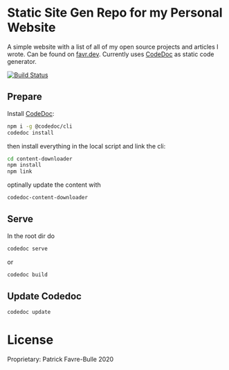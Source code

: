 # Static Site Gen Repo for my Personal Website

A simple website with a list of all of my open source projects and articles I wrote. Can be found on [favr.dev](https://favr.dev). Currently uses [CodeDoc](https://github.com/CONNECT-platform/codedoc/) as static code generator.

[![Build Status](https://travis-ci.org/patrickfav/website-favre.svg?branch=master)](https://travis-ci.org/patrickfav/website-favre)

## Prepare

Install [CodeDoc](https://github.com/CONNECT-platform/codedoc/):

```bash
npm i -g @codedoc/cli
codedoc install
```

then install everything in the local script and link the cli:

```bash
cd content-downloader
npm install
npm link 
```

optinally update the content with

````bash
codedoc-content-downloader
````

## Serve

In the root dir do

````bash
codedoc serve
````

or

````bash
codedoc build
````

## Update Codedoc

```bash
codedoc update
```

# License

Proprietary: Patrick Favre-Bulle 2020
